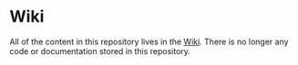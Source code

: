 # Wiki

All of the content in this repository lives in the  [Wiki](https://github.com/PlatONnetwork/wiki/wiki).
There is no longer any code or documentation stored in this repository.
